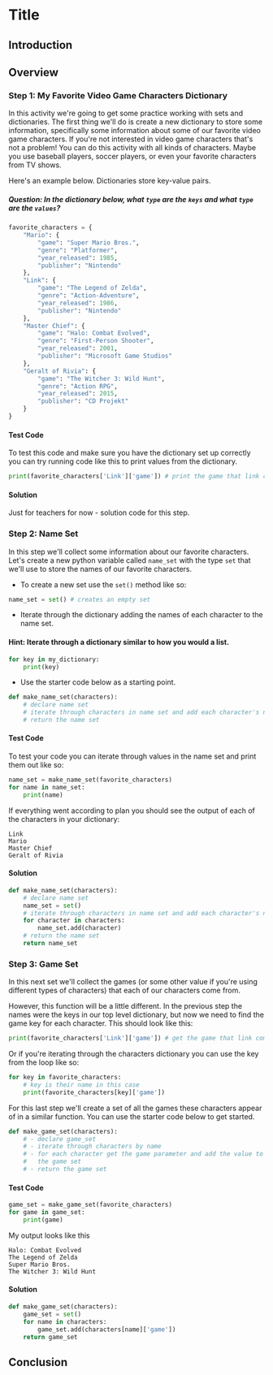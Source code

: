 # Title

## Introduction

## Overview

### Step 1: My Favorite Video Game Characters Dictionary

In this activity we're going to get some practice working with sets and dictionaries. The first thing we'll do is create a new dictionary to store some information, specifically some information about some of our favorite video game characters. If you're not interested in video game characters that's not a problem! You can do this activity with all kinds of characters. Maybe you use baseball players, soccer players, or even your favorite characters from TV shows.

Here's an example below. Dictionaries store key-value pairs.

##### Question: In the dictionary below, what `type` are the `keys` and what `type` are the `values`?

```py
favorite_characters = {
    "Mario": {
        "game": "Super Mario Bros.",
        "genre": "Platformer",
        "year_released": 1985,
        "publisher": "Nintendo"
    },
    "Link": {
        "game": "The Legend of Zelda",
        "genre": "Action-Adventure",
        "year_released": 1986,
        "publisher": "Nintendo"
    },
    "Master Chief": {
        "game": "Halo: Combat Evolved",
        "genre": "First-Person Shooter",
        "year_released": 2001,
        "publisher": "Microsoft Game Studios"
    },
    "Geralt of Rivia": {
        "game": "The Witcher 3: Wild Hunt",
        "genre": "Action RPG",
        "year_released": 2015,
        "publisher": "CD Projekt"
    }
}
```

#### Test Code

To test this code and make sure you have the dictionary set up correctly you can try running code like this to print values from the dictionary.

```py
print(favorite_characters['Link']['game']) # print the game that link comes from
```

#### Solution

Just for teachers for now - solution code for this step.

### Step 2: Name Set

In this step we'll collect some information about our favorite characters. Let's create a new python variable called `name_set` with the type `set` that we'll use to store the names of our favorite characters.

- To create a new set use the `set()` method like so:
```py
name_set = set() # creates an empty set
```
- Iterate through the dictionary adding the names of each character to the name set.
#### Hint: Iterate through a dictionary similar to how you would a list.
```py
for key in my_dictionary:
    print(key)
```
- Use the starter code below as a starting point.

```py
def make_name_set(characters):
    # declare name set 
    # iterate through characters in name set and add each character's name to the name set. 
    # return the name set
```

#### Test Code

To test your code you can iterate through values in the name set and print them out like so:

```py
name_set = make_name_set(favorite_characters)
for name in name_set:
    print(name)
```

If everything went according to plan you should see the output of each of the characters in your dictionary:

```
Link
Mario
Master Chief
Geralt of Rivia
```

#### Solution

```py
def make_name_set(characters):
    # declare name set 
    name_set = set()
    # iterate through characters in name set and add each character's name to the name set. 
    for character in characters:
        name_set.add(character)
    # return the name set
    return name_set
```

### Step 3: Game Set

In this next set we'll collect the games (or some other value if you're using different types of characters) that each of our characters come from.

However, this function will be a little different. In the previous step the names were the keys in our top level dictionary, but now we need to find the game key for each character. This should look like this:

```py
print(favorite_characters['Link']['game']) # get the game that link comes from 
```

Or if you're iterating through the characters dictionary you can use the key from the loop like so:
```py
for key in favorite_characters:
    # key is their name in this case
    print(favorite_characters[key]['game'])
```

For this last step we'll create a set of all the games these characters appear of in a similar function. You can use the starter code below to get started.

```py
def make_game_set(characters):
    # - declare game_set
    # - iterate through characters by name
    # - for each character get the game parameter and add the value to 
    #   the game set
    # - return the game set

```

#### Test Code

```py
game_set = make_game_set(favorite_characters)
for game in game_set:
    print(game)
```

My output looks like this
```
Halo: Combat Evolved
The Legend of Zelda
Super Mario Bros.
The Witcher 3: Wild Hunt
```


#### Solution

```py
def make_game_set(characters):
    game_set = set()
    for name in characters:
        game_set.add(characters[name]['game'])
    return game_set
```

## Conclusion